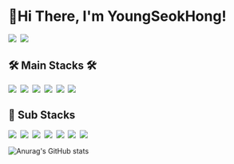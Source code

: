# 👋Hi There, I'm YoungSeokHong!

<a href="https://young-hong.notion.site/b5ff3cdb34c0466189daf5c59c4be35a" target="_blank"><img src="https://img.shields.io/badge/Portfolio(KOR)-333333?style=for-the-badge&logo=Notion&logoColor=white"/></a>&nbsp;&nbsp;<img src="https://img.shields.io/badge/cevinlion@gmail.com-EA4335?style=for-the-badge&logo=Gmail&logoColor=white"/>

 
## 🛠 Main Stacks 🛠
<img src="https://img.shields.io/badge/Java-007396?style=for-the-badge&logo=Java&logoColor=white"/>&nbsp;
<img src="https://img.shields.io/badge/cpp-00599C?style=for-the-badge&logo=C%2B%2B&logoColor=white"/>&nbsp;
<img src="https://img.shields.io/badge/MySQL-4479A1?style=for-the-badge&logo=MySQL&logoColor=white"/>&nbsp;
<img src="https://img.shields.io/badge/Spring-6DB33F?style=for-the-badge&logo=Spring&logoColor=white"/>&nbsp;
<img src="https://img.shields.io/badge/Android-3DDC84?style=for-the-badge&logo=Android&logoColor=white"/>&nbsp;
<img src="https://img.shields.io/badge/Flutter-02569B?style=for-the-badge&logo=Flutter&logoColor=white"/>&nbsp;

## 🔧 Sub Stacks 
<img src="https://img.shields.io/badge/Python-3776AB?style=for-the-badge&logo=Python&logoColor=white"/>&nbsp;
<img src="https://img.shields.io/badge/CMake-064F8C?style=for-the-badge&logo=CMake&logoColor=white"/>&nbsp;
<img src="https://img.shields.io/badge/Amazon AWS-232F3E?style=for-the-badge&logo=Amazon AWS&logoColor=white"/>&nbsp;
<img src="https://img.shields.io/badge/Git-F05032?style=for-the-badge&logo=Git&logoColor=white"/>&nbsp;
<img src="https://img.shields.io/badge/Linux-FCC624?style=for-the-badge&logo=Linux&logoColor=black"/>&nbsp;
<img src="https://img.shields.io/badge/HTML-E34F26?style=for-the-badge&logo=HTML5&logoColor=white"/>&nbsp;
<img src="https://img.shields.io/badge/JavaScript-F7DF1E?style=for-the-badge&logo=JavaScript&logoColor=black"/>&nbsp;

![Anurag's GitHub stats](https://github-readme-stats.vercel.app/api?username=YoungSeokHong&show_icons=true&theme=dark)
<!--
**YoungSeokHong/YoungSeokHong** is a ✨ _special_ ✨ repository because its `README.md` (this file) appears on your GitHub profile.

Here are some ideas to get you started:

- 🔭 I’m currently working on ...
- 
- 👯 I’m looking to collaborate on ...
- 🤔 I’m looking for help with ...
- 💬 Ask me about ...
- 📫 How to reach me: ...
- 😄 Pronouns: ...
- ⚡ Fun fact: ...
-->
